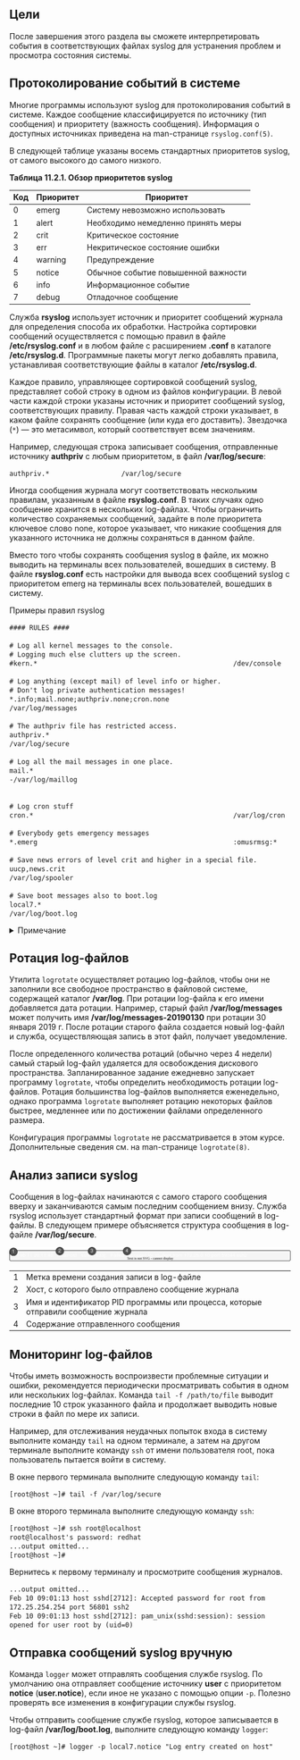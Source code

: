 ## Цели

После завершения этого раздела вы сможете интерпретировать события в соответствующих файлах syslog для устранения проблем и просмотра состояния системы.

## Протоколирование событий в системе

Многие программы используют syslog для протоколирования событий в системе. Каждое сообщение классифицируется по источнику (тип сообщения) и приоритету (важность сообщения). Информация о доступных источниках приведена на man-странице `rsyslog.conf(5)`.

В следующей таблице указаны восемь стандартных приоритетов syslog, от самого высокого до самого низкого.

**Таблица 11.2.1. Обзор приоритетов syslog**

| Код | Приоритет | Приоритет |
| --- | --- | --- |
| 0   | emerg | Систему невозможно использовать |
| 1   | alert | Необходимо немедленно принять меры |
| 2   | crit | Критическое состояние |
| 3   | err | Некритическое состояние ошибки |
| 4   | warning | Предупреждение |
| 5   | notice | Обычное событие повышенной важности |
| 6   | info | Информационное событие |
| 7   | debug | Отладочное сообщение |


Служба **rsyslog** использует источник и приоритет сообщений журнала для определения способа их обработки. Настройка сортировки сообщений осуществляется с помощью правил в файле **/etc/rsyslog.conf** и в любом файле с расширением **.conf** в каталоге **/etc/rsyslog.d**. Программные пакеты могут легко добавлять правила, устанавливая соответствующие файлы в каталог **/etc/rsyslog.d**.

Каждое правило, управляющее сортировкой сообщений syslog, представляет собой строку в одном из файлов конфигурации. В левой части каждой строки указаны источник и приоритет сообщений syslog, соответствующих правилу. Правая часть каждой строки указывает, в каком файле сохранять сообщение (или куда его доставить). Звездочка (`*`) — это метасимвол, который соответствует всем значениям.

Например, следующая строка записывает сообщения, отправленные источнику **authpriv** с любым приоритетом, в файл **/var/log/secure**:

```
authpriv.*                  /var/log/secure
```

Иногда сообщения журнала могут соответствовать нескольким правилам, указанным в файле **rsyslog.conf**. В таких случаях одно сообщение хранится в нескольких log-файлах. Чтобы ограничить количество сохраняемых сообщений, задайте в поле приоритета ключевое слово none, которое указывает, что никакие сообщения для указанного источника не должны сохраняться в данном файле.

Вместо того чтобы сохранять сообщения syslog в файле, их можно выводить на терминалы всех пользователей, вошедших в систему. В файле **rsyslog.conf** есть настройки для вывода всех сообщений syslog с приоритетом emerg на терминалы всех пользователей, вошедших в систему.

Примеры правил rsyslog

```
#### RULES ####

# Log all kernel messages to the console.
# Logging much else clutters up the screen.
#kern.*                                                 /dev/console

# Log anything (except mail) of level info or higher.
# Don't log private authentication messages!
*.info;mail.none;authpriv.none;cron.none                /var/log/messages

# The authpriv file has restricted access.
authpriv.*                                              /var/log/secure

# Log all the mail messages in one place.
mail.*                                                  -/var/log/maillog


# Log cron stuff
cron.*                                                  /var/log/cron

# Everybody gets emergency messages
*.emerg                                                 :omusrmsg:*

# Save news errors of level crit and higher in a special file.
uucp,news.crit                                          /var/log/spooler

# Save boot messages also to boot.log
local7.*                                                /var/log/boot.log
```

<details>
<summary>Примечание</summary>

Подсистема syslog предоставляет множество других возможностей, которые не рассматриваются в этом курсе. Дополнительные сведения на эту тему можно найти на man-странице `rsyslog.conf(5)`, а также в обширной HTML-документации, содержащейся в файле **/usr/share/doc/rsyslog/html/index.html** пакета rsyslog-doc, который доступен в репозитории AppStream систем на базе RHEL.
</details>

## Ротация log-файлов

Утилита `logrotate` осуществляет ротацию log-файлов, чтобы они не заполнили все свободное пространство в файловой системе, содержащей каталог **/var/log**. При ротации log-файла к его имени добавляется дата ротации. Например, старый файл **/var/log/messages** может получить имя **/var/log/messages-20190130** при ротации 30 января 2019 г. После ротации старого файла создается новый log-файл и служба, осуществляющая запись в этот файл, получает уведомление.

После определенного количества ротаций (обычно через 4 недели) самый старый log-файл удаляется для освобождения дискового пространства. Запланированное задание ежедневно запускает программу `logrotate`, чтобы определить необходимость ротации log-файлов. Ротация большинства log-файлов выполняется еженедельно, однако программа `logrotate` выполняет ротацию некоторых файлов быстрее, медленнее или по достижении файлами определенного размера.

Конфигурация программы `logrotate` не рассматривается в этом курсе. Дополнительные сведения см. на man-странице `logrotate(8)`.

## Анализ записи syslog

Сообщения в log-файлах начинаются с самого старого сообщения вверху и заканчиваются самым последним сообщением внизу. Служба rsyslog использует стандартный формат при записи сообщений в log-файлы. В следующем примере объясняется структура сообщения в log-файле **/var/log/secure**.

![](assets/11.2.1.svg)

|     |     |
| --- | --- |
| 1   | Метка времени создания записи в log-файле |
| 2   | Хост, с которого было отправлено сообщение журнала |
| 3   | Имя и идентификатор PID программы или процесса, которые отправили сообщение журнала |
| 4   | Содержание отправленного сообщения |

## Мониторинг log-файлов

Чтобы иметь возможность воспроизвести проблемные ситуации и ошибки, рекомендуется периодически просматривать события в одном или нескольких log-файлах. Команда `tail -f /path/to/file` выводит последние 10 строк указанного файла и продолжает выводить новые строки в файл по мере их записи.

Например, для отслеживания неудачных попыток входа в систему выполните команду `tail` на одном терминале, а затем на другом терминале выполните команду `ssh` от имени пользователя root, пока пользователь пытается войти в систему.

В окне первого терминала выполните следующую команду `tail`:

```
[root@host ~]# tail -f /var/log/secure
```

В окне второго терминала выполните следующую команду `ssh`:

```
[root@host ~]# ssh root@localhost
root@localhost's password: redhat
...output omitted...
[root@host ~]# 
```

Вернитесь к первому терминалу и просмотрите сообщения журналов.

```
...output omitted...
Feb 10 09:01:13 host sshd[2712]: Accepted password for root from 172.25.254.254 port 56801 ssh2
Feb 10 09:01:13 host sshd[2712]: pam_unix(sshd:session): session opened for user root by (uid=0)
```

## Отправка сообщений syslog вручную

Команда `logger` может отправлять сообщения службе rsyslog. По умолчанию она отправляет сообщение источнику **user** с приоритетом **notice** (**user.notice**), если иное не указано с помощью опции `-p`. Полезно проверять все изменения в конфигурации службы rsyslog.

Чтобы отправить сообщение службе rsyslog, которое записывается в log-файл **/var/log/boot.log**, выполните следующую команду `logger`:

```
[root@host ~]# logger -p local7.notice "Log entry created on host"
```